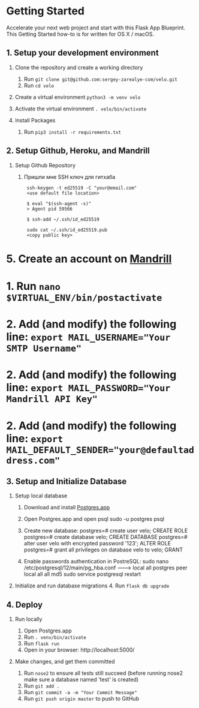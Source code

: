 # Getting Started
Accelerate your next web project and start with this Flask App Blueprint. This Getting Started how-to is for written for OS X / macOS.


## 1. Setup your development environment
1. Clone the repository and create a working directory
    1. Run `git clone git@github.com:sergey-zarealye-com/velo.git`
    2. Run `cd velo`

2. Create a virtual environment `python3 -m venv velo`

3. Activate the virtual environment `. velo/bin/activate`

6. Install Packages
    1. Run `pip3 install -r requirements.txt`

## 2. Setup Github, Heroku, and Mandrill
1. Setup Github Repository
    1. Пришли мне SSH ключ для гитхаба
    
            ssh-keygen -t ed25519 -C "your@email.com"
            <use default file location>
            
            $ eval "$(ssh-agent -s)"
            > Agent pid 59566
            
            $ ssh-add ~/.ssh/id_ed25519
            
            sudo cat ~/.ssh/id_ed25519.pub
            <copy public key>

# 5. Create an account on [Mandrill](https://www.mandrill.com/)
#     1. Run `nano $VIRTUAL_ENV/bin/postactivate`
#     2. Add (and modify) the following line: `export MAIL_USERNAME="Your SMTP Username"`
#     2. Add (and modify) the following line: `export MAIL_PASSWORD="Your Mandrill API Key"`
#     2. Add (and modify) the following line: `export MAIL_DEFAULT_SENDER="your@defaultaddress.com"`

## 3. Setup and Initialize Database
1. Setup local database
    1. Download and install [Postgres.app](http://postgresapp.com/)
    2. Open Postgres.app and open psql
            sudo -u postgres psql
    3. Create new database:
            postgres=# create user velo;
            CREATE ROLE
            postgres=# create database velo;
            CREATE DATABASE
            postgres=# alter user velo with encrypted password '123';
            ALTER ROLE
            postgres=# grant all privileges on database velo to velo;
            GRANT
            
    4. Enable passwords authentication in PostreSQL:
            sudo nano /etc/postgresql/12/main/pg_hba.conf 
            --->
                local   all             postgres                                peer
                local   all             all                                     md5
            sudo service postgresql restart


2. Initialize and run database migrations
    4. Run `flask db upgrade`


## 4. Deploy
1. Run locally
    1. Open Postgres.app
    2. Run `. venv/bin/activate`
    3. Run `flask run`
    4. Open in your browser: http://localhost:5000/

2. Make changes, and get them committed
    1. Run `nose2` to ensure all tests still succeed (before running nose2 make sure a database named 'test' is created)
    2. Run `git add .`
    3. Run `git commit -a -m "Your Commit Message"`
    4. Run `git push origin master` to push to GitHub
